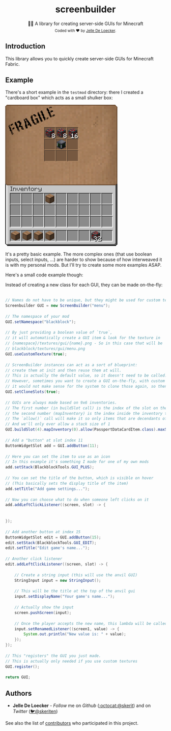 <h1 align="center">
  <b>screenbuilder</b>
</h1>
<div align="center">
  👷🏼 A library for creating server-side GUIs for Minecraft
</div>
<div align="center">
  <sub>
    Coded with ❤️ by <a href="#authors">Jelle De Loecker</a>.
  </sub>
</div>

## Introduction

This library allows you to quickly create server-side GUIs for Minecraft Fabric.

## Example

There's a short example in the `testmod` directory: there I created a "cardboard box" which acts as a small shulker box:

![Cardboard Box GUI](img/cardboard_box.png)

It's a pretty basic example. The more complex ones (that use boolean inputs, select inputs, ...) are harder to show because of how interweaved it is with my personal mods.
But I'll try to create some more examples ASAP.

Here's a small code example though:

Instead of creating a new class for each GUI, they can be made on-the-fly:

```java

// Names do not have to be unique, but they might be used for custom textures
Screenbuilder GUI = new ScreenBuilder("menu");

// The namespace of your mod
GUI.setNamespace("blackblock");

// By just providing a boolean value of `true`,
// it will automatically create a GUI item & look for the texture in
// {namespace}/textures/gui/{name}.png - So in this case that will be
// blackblock/textures/gui/menu.png
GUI.useCustomTexture(true);

// ScreenBuilder instances can act as a sort of blueprint:
// create them at init and then reuse them at will.
// This is actually the default value, so it doesn't need to be called.
// However, sometimes you want to create a GUI on-the-fly, with custom button placements and such,
// it would not make sense for the system to clone those again, so then this should be set to false
GUI.setCloneSlots(true);

// GUIs are always made based on 9x6 inventories.
// The first number (in buildSlot call) is the index of the slot on the screen,
// the second number (mapInventory) is the index inside the inventory to link this slot to
// The `allow()` call will make it so only items that are decendants of the PassportDataCardItem class are allowed
// And we'll only ever allow a stack size of 1
GUI.buildSlot(4).mapInventory(0).allow(PassportDataCardItem.class).maxStackSize(1);

// Add a "button" at slot index 11
ButtonWidgetSlot add = GUI.addButton(11);

// Here you can set the item to use as an icon
// In this example it's something I made for one of my own mods
add.setStack(BlackblockTools.GUI_PLUS);

// You can set the title of the button, which is visible on hover
// (This basically sets the display title of the item)
add.setTitle("Add game settings...");

// Now you can choose what to do when someone left clicks on it
add.addLeftClickListener((screen, slot) -> {


});

// Add another button at index 15
ButtonWidgetSlot edit = GUI.addButton(15);
edit.setStack(BlackblockTools.GUI_EDIT);
edit.setTitle("Edit game's name...");

// Another click listener
edit.addLeftClickListener((screen, slot) -> {

    // Create a string input (this will use the anvil GUI)
    StringInput input = new StringInput();
    
    // This will be the title at the top of the anvil gui
    input.setDisplayName("Your game's name...");

    // Actually show the input
    screen.pushScreen(input);

    // Once the player accepts the new name, this lambda will be called
    input.setRenamedListener((screen1, value) -> {
        System.out.println("New value is: " + value);
    });
});

// This "registers" the GUI you just made.
// This is actually only needed if you use custom textures
GUI.register();

return GUI;
```

## Authors
- **Jelle De Loecker** -  *Follow* me on *Github* ([:octocat:@skerit](https://github.com/skerit)) and on  *Twitter* ([🐦@skeriten](http://twitter.com/intent/user?screen_name=skeriten))

See also the list of [contributors](https://github.com/skerit/screenbuilder/contributors) who participated in this project.
